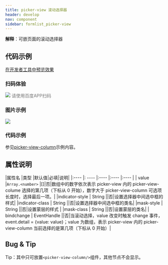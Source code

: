 ```yaml
---
title: picker-view 滚动选择器
header: develop
nav: component
sidebar: formlist_picker-view
---
```

 

**解释**：可嵌页面的滚动选择器


## 代码示例

<a href="swanide://fragment/8625f259847325d9dc3fd74a91e61e2c1577360625726" title="在开发者工具中预览效果" target="_self">在开发者工具中预览效果</a>

### 扫码体验

<div class='scan-code-container'>
    <img src="https://b.bdstatic.com/miniapp/assets/images/doc_demo/picker-view.png" class="demo-qrcode-image" />
    <font color=#777 12px>请使用百度APP扫码</font>
</div>



###  图片示例 

<div class="m-doc-custom-examples">
    <div class="m-doc-custom-examples-correct">
        <img src="https://b.bdstatic.com/miniapp/images/picker-view.gif">
    </div>
    <div class="m-doc-custom-examples-correct">
        <img src=" ">
    </div>
    <div class="m-doc-custom-examples-correct">
        <img src=" ">
    </div>     
</div>

###  代码示例 


参见[picker-view-column](https://smartprogram.baidu.com/docs/develop/component/formlist_picker-view-column/)示例内容。

##  属性说明 

|属性名 |类型  |默认值|必填|说明|
|:---- |: ---- |:---- |:---- |:---- |
| value |`Array.<number>` |[]|否|数组中的数字依次表示 picker-view 内的 picker-view-colume 选择的第几项（下标从 0 开始），数字大于 picker-view-column 可选项长度时，选择最后一项。|
|indicator-style | String ||否|设置选择器中间选中框的样式|
|indicator-class | String ||否|设置选择器中间选中框的类名|
|mask-style | String ||否|设置蒙层的样式 |
|mask-class | String ||否|设置蒙层的类名|
| bindchange | EventHandle ||否|当滚动选择，value 改变时触发 change 事件，event.detail = {value: value}；value 为数组，表示 picker-view 内的 picker-view-column 当前选择的是第几项（下标从 0 开始）|


##  Bug & Tip 

Tip：其中只可放置`<picker-view-column/>`组件，其他节点不会显示。
